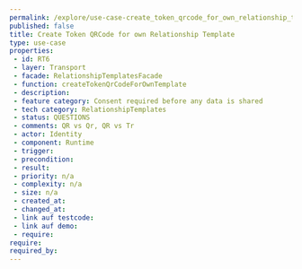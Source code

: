 ```yaml
---
permalink: /explore/use-case-create_token_qrcode_for_own_relationship_template
published: false
title: Create Token QRCode for own Relationship Template
type: use-case
properties:
 - id: RT6
 - layer: Transport
 - facade: RelationshipTemplatesFacade
 - function: createTokenQrCodeForOwnTemplate
 - description: 
 - feature category: Consent required before any data is shared
 - tech category: RelationshipTemplates
 - status: QUESTIONS
 - comments: QR vs Qr, QR vs Tr
 - actor: Identity
 - component: Runtime
 - trigger: 
 - precondition: 
 - result: 
 - priority: n/a
 - complexity: n/a
 - size: n/a
 - created_at: 
 - changed_at: 
 - link auf testcode: 
 - link auf demo: 
 - require: 
require:
required_by:
---
```

